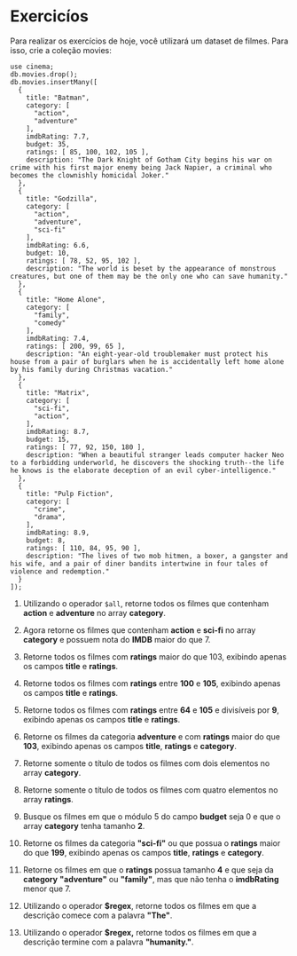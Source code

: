# Exercicíos

Para realizar os exercícios de hoje, você utilizará um dataset de filmes. Para isso, crie a coleção movies:
```
use cinema;
db.movies.drop();
db.movies.insertMany([
  {
    title: "Batman",
    category: [
      "action",
      "adventure"
    ],
    imdbRating: 7.7,
    budget: 35,
    ratings: [ 85, 100, 102, 105 ],
    description: "The Dark Knight of Gotham City begins his war on crime with his first major enemy being Jack Napier, a criminal who becomes the clownishly homicidal Joker."
  },
  {
    title: "Godzilla",
    category: [
      "action",
      "adventure",
      "sci-fi"
    ],
    imdbRating: 6.6,
    budget: 10,
    ratings: [ 78, 52, 95, 102 ],
    description: "The world is beset by the appearance of monstrous creatures, but one of them may be the only one who can save humanity."
  },
  {
    title: "Home Alone",
    category: [
      "family",
      "comedy"
    ],
    imdbRating: 7.4,
    ratings: [ 200, 99, 65 ],
    description: "An eight-year-old troublemaker must protect his house from a pair of burglars when he is accidentally left home alone by his family during Christmas vacation."
  },
  {
    title: "Matrix",
    category: [
      "sci-fi",
      "action",
    ],
    imdbRating: 8.7,
    budget: 15,
    ratings: [ 77, 92, 150, 180 ],
    description: "When a beautiful stranger leads computer hacker Neo to a forbidding underworld, he discovers the shocking truth--the life he knows is the elaborate deception of an evil cyber-intelligence."
  },
  {
    title: "Pulp Fiction",
    category: [
      "crime",
      "drama",
    ],
    imdbRating: 8.9,
    budget: 8,
    ratings: [ 110, 84, 95, 90 ],
    description: "The lives of two mob hitmen, a boxer, a gangster and his wife, and a pair of diner bandits intertwine in four tales of violence and redemption."
  }
]);
```

1. Utilizando o operador `$all`, retorne todos os filmes que contenham **action** e **adventure** no array **category**.

2. Agora retorne os filmes que contenham **action** e **sci-fi** no array **category** e possuem nota do **IMDB** maior do que 7.

3. Retorne todos os filmes com **ratings** maior do que 103, exibindo apenas os campos **title** e **ratings**.

4. Retorne todos os filmes com **ratings** entre **100** e **105**, exibindo apenas os campos **title** e **ratings**.

5. Retorne todos os filmes com **ratings** entre **64** e **105** e divisíveis por **9**, exibindo apenas os campos **title** e **ratings**.

6. Retorne os filmes da categoria **adventure** e com **ratings** maior do que **103**, exibindo apenas os campos **title**, **ratings** e **category**.

7. Retorne somente o título de todos os filmes com dois elementos no array **category**.

8. Retorne somente o título de todos os filmes com quatro elementos no array **ratings**.

9. Busque os filmes em que o módulo 5 do campo **budget** seja 0 e que o array **category** tenha tamanho **2**.

10. Retorne os filmes da categoria **"sci-fi"** ou que possua o **ratings** maior do que **199**, exibindo apenas os campos **title**, **ratings** e **category**.

11. Retorne os filmes em que o **ratings** possua tamanho **4** e que seja da **category** **"adventure"** ou **"family"**, mas que não tenha o **imdbRating** menor que 7.

12. Utilizando o operador **$regex**, retorne todos os filmes em que a descrição comece com a palavra **"The"**.

13. Utilizando o operador **$regex,** retorne todos os filmes em que a descrição termine com a palavra **"humanity."**.